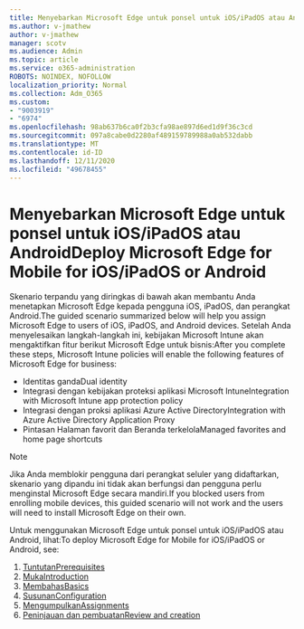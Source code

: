 ```yaml
---
title: Menyebarkan Microsoft Edge untuk ponsel untuk iOS/iPadOS atau Android
ms.author: v-jmathew
author: v-jmathew
manager: scotv
ms.audience: Admin
ms.topic: article
ms.service: o365-administration
ROBOTS: NOINDEX, NOFOLLOW
localization_priority: Normal
ms.collection: Adm_O365
ms.custom:
- "9003919"
- "6974"
ms.openlocfilehash: 98ab637b6ca0f2b3cfa98ae897d6ed1d9f36c3cd
ms.sourcegitcommit: 097a8cabe0d2280af489159789988a0ab532dabb
ms.translationtype: MT
ms.contentlocale: id-ID
ms.lasthandoff: 12/11/2020
ms.locfileid: "49678455"
---
```

# <a name="deploy-microsoft-edge-for-mobile-for-iosipados-or-android"></a><span data-ttu-id="7482a-102">Menyebarkan Microsoft Edge untuk ponsel untuk iOS/iPadOS atau Android</span><span class="sxs-lookup"><span data-stu-id="7482a-102">Deploy Microsoft Edge for Mobile for iOS/iPadOS or Android</span></span>

<span data-ttu-id="7482a-103">Skenario terpandu yang diringkas di bawah akan membantu Anda menetapkan Microsoft Edge kepada pengguna iOS, iPadOS, dan perangkat Android.</span><span class="sxs-lookup"><span data-stu-id="7482a-103">The guided scenario summarized below will help you assign Microsoft Edge to users of iOS, iPadOS, and Android devices.</span></span> <span data-ttu-id="7482a-104">Setelah Anda menyelesaikan langkah-langkah ini, kebijakan Microsoft Intune akan mengaktifkan fitur berikut Microsoft Edge untuk bisnis:</span><span class="sxs-lookup"><span data-stu-id="7482a-104">After you complete these steps, Microsoft Intune policies will enable the following features of Microsoft Edge for business:</span></span>

- <span data-ttu-id="7482a-105">Identitas ganda</span><span class="sxs-lookup"><span data-stu-id="7482a-105">Dual identity</span></span>
- <span data-ttu-id="7482a-106">Integrasi dengan kebijakan proteksi aplikasi Microsoft Intune</span><span class="sxs-lookup"><span data-stu-id="7482a-106">Integration with Microsoft Intune app protection policy</span></span>
- <span data-ttu-id="7482a-107">Integrasi dengan proksi aplikasi Azure Active Directory</span><span class="sxs-lookup"><span data-stu-id="7482a-107">Integration with Azure Active Directory Application Proxy</span></span>
- <span data-ttu-id="7482a-108">Pintasan Halaman favorit dan Beranda terkelola</span><span class="sxs-lookup"><span data-stu-id="7482a-108">Managed favorites and home page shortcuts</span></span>

> [!NOTE]
> <span data-ttu-id="7482a-109">Jika Anda memblokir pengguna dari perangkat seluler yang didaftarkan, skenario yang dipandu ini tidak akan berfungsi dan pengguna perlu menginstal Microsoft Edge secara mandiri.</span><span class="sxs-lookup"><span data-stu-id="7482a-109">If you blocked users from enrolling mobile devices, this guided scenario will not work and the users will need to install Microsoft Edge on their own.</span></span>

<span data-ttu-id="7482a-110">Untuk menggunakan Microsoft Edge untuk ponsel untuk iOS/iPadOS atau Android, lihat:</span><span class="sxs-lookup"><span data-stu-id="7482a-110">To deploy Microsoft Edge for Mobile for iOS/iPadOS or Android, see:</span></span>

1. [<span data-ttu-id="7482a-111">Tuntutan</span><span class="sxs-lookup"><span data-stu-id="7482a-111">Prerequisites</span></span>](https://go.microsoft.com/fwlink/?linkid=2133027)
2. [<span data-ttu-id="7482a-112">Muka</span><span class="sxs-lookup"><span data-stu-id="7482a-112">Introduction</span></span>](https://go.microsoft.com/fwlink/?linkid=2133520)
3. [<span data-ttu-id="7482a-113">Membahas</span><span class="sxs-lookup"><span data-stu-id="7482a-113">Basics</span></span>](https://go.microsoft.com/fwlink/?linkid=2133421)
4. [<span data-ttu-id="7482a-114">Susunan</span><span class="sxs-lookup"><span data-stu-id="7482a-114">Configuration</span></span>](https://go.microsoft.com/fwlink/?linkid=2133521)
5. [<span data-ttu-id="7482a-115">Mengumpulkan</span><span class="sxs-lookup"><span data-stu-id="7482a-115">Assignments</span></span>](https://go.microsoft.com/fwlink/?linkid=2132869)
6. [<span data-ttu-id="7482a-116">Peninjauan dan pembuatan</span><span class="sxs-lookup"><span data-stu-id="7482a-116">Review and creation</span></span>](https://go.microsoft.com/fwlink/?linkid=2133522)
